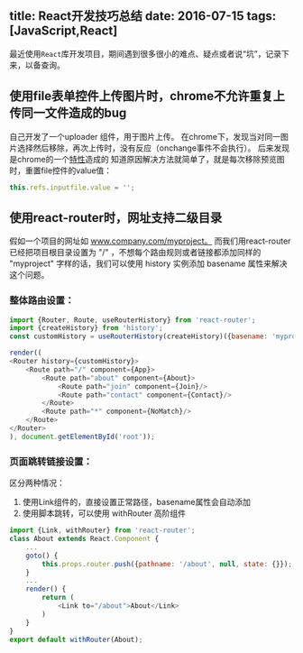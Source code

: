 title: React开发技巧总结
date: 2016-07-15
tags: [JavaScript,React]
---
最近使用`React`库开发项目，期间遇到很多很小的难点、疑点或者说“坑”，记录下来，以备查询。

## 使用file表单控件上传图片时，chrome不允许重复上传同一文件造成的bug

自己开发了一个uploader 组件，用于图片上传。
在chrome下，发现当对同一图片选择然后移除，再次上传时，没有反应（onchange事件不会执行）。
后来发现是chrome的一个[特性](http://stackoverflow.com/questions/9155136/chrome-file-upload-bug-on-change-event-wont-be-executed-twice-with-the-same-fi)造成的
知道原因解决方法就简单了，就是每次移除预览图时，重置file控件的value值：

```javascript
this.refs.inputfile.value = '';
```

## 使用react-router时，网址支持二级目录
假如一个项目的网址如 www.company.com/myproject。
而我们用react-router已经把项目根目录设置为 "/" ，不想每个路由规则或者链接都添加同样的 "myproject" 字样的话，我们可以使用 history 实例添加 basename 属性来解决这个问题。

### 整体路由设置：

```javascript
import {Router, Route, useRouterHistory} from 'react-router';
import {createHistory} from 'history';
const customHistory = useRouterHistory(createHistory)({basename: 'myproject'});

render((
<Router history={customHistory}>
    <Route path="/" component={App}>
        <Route path="about" component={About}>
            <Route path="join" component={Join}/>
            <Route path="contact" component={Contact}/>
        </Route>
        <Route path="*" component={NoMatch}/>
    </Route>
</Router>
), document.getElementById('root'));
```

### 页面跳转链接设置：
区分两种情况：
1. 使用Link组件的，直接设置正常路径，basename属性会自动添加
2. 使用脚本跳转，可以使用 withRouter 高阶组件

```javascript
import {Link, withRouter} from 'react-router';
class About extends React.Component {
    ...
    goto() {
        this.props.router.push({pathname: '/about', null, state: {}});
    }
    ...
    render() {
        return (
            <Link to="/about">About</Link>
        )
    }
}
export default withRouter(About);
```
